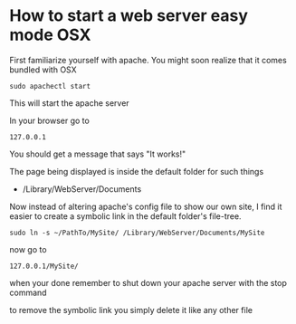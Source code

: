 # How to start a web server easy mode OSX

First familiarize yourself with apache. You might soon realize that it comes bundled with OSX

    sudo apachectl start
This will start the apache server


In your browser go to

    127.0.0.1
You should get a message that says "It works!"

The page being displayed is inside the default folder for such things
* /Library/WebServer/Documents

Now instead of altering apache's config file to show our own site, I find it easier to create a symbolic link in the default folder's file-tree.

    sudo ln -s ~/PathTo/MySite/ /Library/WebServer/Documents/MySite
now go to

    127.0.0.1/MySite/


when your done remember to shut down your apache server with the stop command

to remove the symbolic link you simply delete it like any other file
